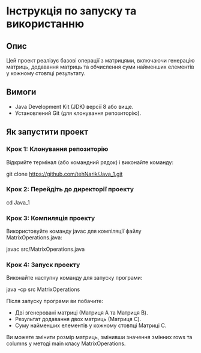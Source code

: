 # Інструкція по запуску та використанню

## Опис
Цей проект реалізує базові операції з матрицями, включаючи генерацію матриць, додавання матриць та обчислення суми найменших елементів у кожному стовпці результату.

## Вимоги
- Java Development Kit (JDK) версії 8 або вище.
- Установлений Git (для клонування репозиторію).

## Як запустити проект

### Крок 1: Клонування репозиторію
Відкрийте термінал (або командний рядок) і виконайте команду:

git clone https://github.com/tehNarik/Java_1.git

### Крок 2: Перейдіть до директорії проекту
cd Java_1

### Крок 3: Компиляція проекту
Використовуйте команду javac для компіляції файлу MatrixOperations.java:

javac src/MatrixOperations.java

### Крок 4: Запуск проекту
Виконайте наступну команду для запуску програми:

java -cp src MatrixOperations

Після запуску програми ви побачите:

- Дві згенеровані матриці (Матриця A та Матриця B).
- Результат додавання двох матриць (Матриця C).
- Суму найменших елементів у кожному стовпці Матриці C.

Ви можете змінити розмір матриць, змінивши значення змінних rows та columns у методі main класу MatrixOperations.
